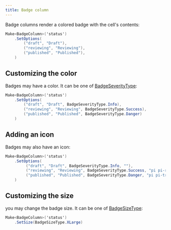 ```yaml
---
title: Badge column
---
```


Badge columns render a colored badge with the cell's contents:

```csharp
Make<BadgeColumn>('status')
    .SetOptions(
        ("draft", "Draft"),
        ("reviewing", "Reviewing"),
        ("published", "Published"),
    )
```

## Customizing the color

Badges may have a color. It can be one of [BadgeSeverityType](~/api/AbanoubNassem.Trinity.Columns.BadgeSeverityType.yml):

```csharp
Make<BadgeColumn>('status')   
    .SetOptions(
        ("draft", "Draft", BadgeSeverityType.Info),
        ("reviewing", "Reviewing", BadgeSeverityType.Success),
        ("published", "Published", BadgeSeverityType.Danger)
    )
```

## Adding an icon

Badges may also have an icon:

```csharp
Make<BadgeColumn>('status')   
    .SetOptions(
         ("draft", "Draft", BadgeSeverityType.Info, ""),
         ("reviewing", "Reviewing", BadgeSeverityType.Success, "pi pi-refresh"),
         ("published", "Published", BadgeSeverityType.Danger, "pi pi-truck")
    )
```

## Customizing the size

you may change the badge size. It can be one of [BadgeSizeType](~/api/AbanoubNassem.Trinity.Columns.BadgeSizeType.yml):

```csharp
Make<BadgeColumn>('status')   
    .SetSize(BadgeSizeType.XLarge)
```